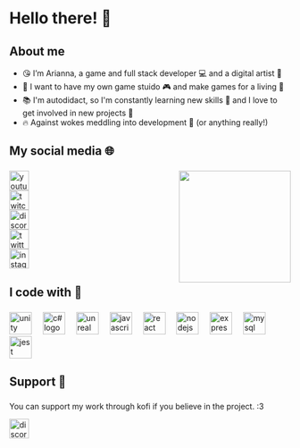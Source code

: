 # Hello there! 👋

###

<h2 align="left">About me</h2>

- 😘 I’m Arianna, a game and full stack developer 💻 and a digital artist 🎨
- 🎯 I want to have my own game stuido 🎮 and make games for a living 💸
- 📚 I'm autodidact, so I'm constantly learning new skills 🏹 and I love to get involved in new projects 🚀
- 🔥 Against wokes meddling into development 🚫 (or anything really!)

###

<h2 align="left">My social media 🌐</h2>

###

<img align="right" height="200" width="200" src="https://media0.giphy.com/media/v1.Y2lkPTc5MGI3NjExNW1uazZzZmIydWtwN2JldDJhczRjeXRtNmNoNWl1Y2VtaXRrNnV1ZyZlcD12MV9pbnRlcm5hbF9naWZfYnlfaWQmY3Q9Zw/CTrbSef1ELGO9ODQnq/giphy.gif"  />

###

<div align="left">
  <a href="https://www.youtube.com/@BloodBoundGames" target="_blank">
  <img src="https://img.shields.io/static/v1?message=Youtube&logo=youtube&label=&color=FF0000&logoColor=white&labelColor=&" height="35" alt="youtube logo"  />
  </a>
  </br>
  <a href="https://www.twitch.tv/eowynbbg" target="_blank">
  <img src="https://img.shields.io/static/v1?message=Twitch&logo=twitch&label=&color=9146FF&logoColor=white&labelColor=&e" height="35" alt="twitch logo"  />
  </a>
  </br>
  <a href="https://discord.gg/TwD4gHqyTH" target="_blank">
  <img src="https://img.shields.io/static/v1?message=Discord&logo=discord&label=&color=7289DA&logoColor=white&labelColor=&" height="35" alt="discord logo"  />
  </a>
  </br>
  <a href="https://x.com/BloodBoundDev" target="_blank">
  <img src="https://img.shields.io/static/v1?message=Twitter&logo=x&label=&color=1d1f21&logoColor=white&labelColor=&" height="35" alt="twitter logo"  />
  </a>
  </br>
  <a href="https://www.instagram.com/bloodboundgames/" target="_blank">
  <img src="https://img.shields.io/static/v1?message=Instagram&logo=instagram&label=&color=E4405F&logoColor=white&labelColor=&" height="35" alt="instagram logo"  />
  </a>
  <!--<img src="https://img.shields.io/static/v1?message=Gmail&logo=gmail&label=&color=D14836&logoColor=white&labelColor=&style=for-the-badge" height="35" alt="gmail logo"  />-->
  <!--<img src="https://img.shields.io/static/v1?message=LinkedIn&logo=linkedin&label=&color=0077B5&logoColor=white&labelColor=&style=for-the-badge" height="35" alt="linkedin logo"  />-->
</div>

###

<h2 align="left">I code with 👾</h2>

###

<div align="left">
  <img src="https://cdn.jsdelivr.net/gh/devicons/devicon@latest/icons/unity/unity-plain.svg" height="40" alt="unity engine logo" />
  <img width="12" />
  <img src="https://cdn.jsdelivr.net/gh/devicons/devicon@latest/icons/csharp/csharp-plain.svg"  height="40" alt="c# logo" />
  <img width="12" />
  <img src="https://cdn.jsdelivr.net/gh/devicons/devicon@latest/icons/unrealengine/unrealengine-original.svg" height="40" alt="unreal engine logo"  />
  <img width="12" />
  <img src="https://cdn.jsdelivr.net/gh/devicons/devicon/icons/javascript/javascript-original.svg" height="40" alt="javascript logo"  />
  <img width="12" />
  <img src="https://cdn.jsdelivr.net/gh/devicons/devicon/icons/react/react-original.svg" height="40" alt="react logo"  />
  <img width="12" />
  <img src="https://cdn.jsdelivr.net/gh/devicons/devicon/icons/nodejs/nodejs-original.svg" height="40" alt="nodejs logo"  />
  <img width="12" />
  <img src="https://cdn.jsdelivr.net/gh/devicons/devicon@latest/icons/express/express-original.svg" height="40" alt="expressjs logo"  />
  <img width="12" />
  <img src="https://cdn.jsdelivr.net/gh/devicons/devicon@latest/icons/mysql/mysql-original.svg" height="40" alt="mysql logo"  />
  <img width="12" />
  <img src="https://cdn.jsdelivr.net/gh/devicons/devicon/icons/jest/jest-plain.svg" height="40" alt="jest logo"  />
</div>

<!--
###

<h2 align="left">Stats 📊</h2>

###

<div align="center">
  <img src="https://github-readme-stats.vercel.app/api?username=bloodboundgames&hide_title=false&hide_rank=false&show_icons=true&include_all_commits=true&count_private=true&disable_animations=false&theme=dracula&locale=en&hide_border=false" height="150" alt="stats graph"  />
  <img src="https://github-readme-stats.vercel.app/api/top-langs?username=bloodboundgames&locale=en&hide_title=false&layout=compact&card_width=320&langs_count=5&theme=dracula&hide_border=false" height="150" alt="languages graph"  />
</div>

###

-->

<h2 align="left">Support 🙌</h2>

###

<p>You can support my work through kofi if you believe in the project. :3</p>
 <a href="https://ko-fi.com/bloodboundgames" target="_blank">
  <img src="https://img.shields.io/static/v1?message=Kofi&logo=kofi&label=&color=428566&logoColor=white&labelColor=&" height="35" alt="discord logo"  />
</a>

